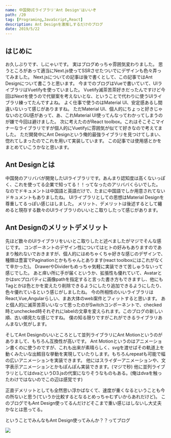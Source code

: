 ```yaml
---
name: 中国発UIライブラリ'Ant Design'はいいぞ
path: /20
tag: [Programing,JavaScript,React]
description: Ant Designを激推しするだけのブログ
date: 2019/5/22
---
```


## はじめに
お久しぶりです、しにゃいです。
実はブログめっちゃ雰囲気変わりました。
思うところがあって適当にNext.js使ってSSRさせたついでにデザインも色々弄ってみました。
Next.jsについての記事は後で書くとして、この記事ではAnt Designについて書こうと思います。
今までのブログはVueで書いていて、UIライブラリはVuetifyを使っていました。
Vuetify滅茶苦茶好きだったんですけど今回はNextを使うので代替案を考えないとな、ということで代わりに使うUIライブラリ練ってたんですよね。
よく仕事で使うのはMaterial UI、安定感あるし間違いないって感じがありますね。
ただMaterial UI、個人的にちょっと好きじゃないのとGU感があって、あ、これMaterial UI使ってんなってわかってしまうのが嫌で今回は避けました。
次に考えたのがReact toolbox。これはそこそこマイナーなライブラリですが個人的にVuetifyに雰囲気が似てて好きなので考えてました。
ただ開発中にAnt Designという俺的最強ライブラリを見つけてしまい、惚れてしまったのでこれを用いて実装しています。
この記事では使用感とかをまとめていこうかなと思います。

## Ant Designとは
中国発のアリババが開発したUIライブラリです。あんまり認知度は高くないっぽく、これを使ってる企業で知ってる！！ってなったのアリババくらいでした。
なのでドキュメントは中国語と英語だけで、たまに中国語でしか用意されてないドキュメントもありましたね。
UIライブラリとしての思想はMaterial Designを尊重してるっぽい感じはしました。
メリット、デメリットは後述するとして纏めると現存する数々のUIライブラリのいいとこ取りしたって感じがあります。

## Ant Designのメリットデメリット
先ほど数々のUIライブラリをいいとこ取りしたと述べましたがマジでそんな感じです。
コンポーネントのデザイン性についてはヒトの好みもありますのであまり触れないでおきますが、個人的にはめちゃくちゃ好きな感じのデザインで、種類は豊富でPaginationとかもちゃんとあります(react toolboxにはこれがなくて辛かった)。
DrawerやDividerもめっちゃ気軽に実装できて苦しゅうないって感じでした。
あと痒い所に手が届くというか、拡張性も優れていて、Avatarとかはsrcプロパティに画像pathを指定すると言った書き方もできますし、他にもTagとかは色とかを変えたり削除できるようにしたり追加できるようにしたり、色々優れているという感じがしましたね。
今の所相性のいいライブラリはReact,Vue,Angularらしい、まあ大体のweb案件とフィットすると思います。
あと個人的に滅茶苦茶いいなって思ったのがSwitchコンポーネントで、checked時とunchecked時それぞれにlabelの文章を変えられます。このブログの新しい順、古い順見たな感じですね。
僕の知る限りですがこれができるライブラリあんまない気がします。

そしてAnt Designのいいところとして並列ライブラリにAnt Motionというのがありまして、もちろん互換性が高いです。
Ant Motionというのはアニメーション書くのに使うのですが、これも出来が素晴らしく、svgを渡せばその軌道上を動くみたいな出鱈目な挙動を実現していたりします。もちろんrepeatも可能で幅の広いアニメーションを実装できます。
他にはスライダーアニメーションや、文字表示アニメーションとかもぽんぽん実装できます。(マジで秒)
他に並列ライブラリとしてはdvaというD3.jsの代案になりそうなものもある。(俺はdvaを触ったわけではないのでこの辺は感覚です)

正直デメリットとしても全然思い浮かばなくて、速度が重くなるということも今の所ないと思う(ていうか比較するとなるとめっちゃむずいからあれだけど)。
このブログでもAnt Design使ってるんだけどそこまで重い感じはしないし大丈夫かなとは思ってる。

ということでみんなもAnt Design使ってみんか？？ってブログ

[<img src="/20-1.svg" />](https://ant.design/)